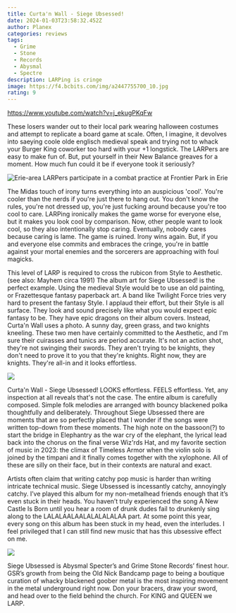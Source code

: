 ```yaml
---
title: Curta'n Wall - Siege Ubsessed!
date: 2024-01-03T23:58:32.452Z
author: Planex
categories: reviews
tags:
  - Grime
  - Stone
  - Records
  - Abysmal
  - Spectre
description: LARPing is cringe
image: https://f4.bcbits.com/img/a2447755700_10.jpg
rating: 9
---
```

<https://www.youtube.com/watch?v=j_ekugPKqFw>

These losers wander out to their local park wearing halloween costumes and attempt to replicate a board game at scale. Often, I imagine, it devolves into saeying coole olde englisch medieval speak and trying not to whack your Burger King coworker too hard with your +1 longstick. The LARPers are easy to make fun of. But, put yourself in their New Balance greaves for a moment. How much fun could it be if everyone took it seriously?

<!--StartFragment-->

![Erie-area LARPers participate in a combat practice at Frontier Park in Erie](https://www.goerie.com/gcdn/presto/2022/05/27/NETN/858216de-e1a7-4630-8562-a825df06f268-p5larp052722.jpg?crop=2443,1375,x0,y206&width=2443&height=1375&format=pjpg&auto=webp)

<!--EndFragment-->

The Midas touch of irony turns everything into an auspicious 'cool'. You're cooler than the nerds if you're just there to hang out. You don't know the rules, you're not dressed up, you're just fucking around because you're too cool to care. LARPing ironically makes the game worse for everyone else, but it makes you look cool by comparison. Now, other people want to look cool, so they also intentionally stop caring. Eventually, nobody cares because caring is lame. The game is ruined. Irony wins again. But, if you and everyone else commits and embraces the cringe, you're in battle against your mortal enemies and the sorcerers are approaching with foul magicks.

This level of LARP is required to cross the rubicon from Style to Aesthetic. (see also: Mayhem circa 1991) The album art for Siege Ubsessed! is the perfect example. Using the medieval Style would be to use an old painting, or Frazettesque fantasy paperback art. A band like Twilight Force tries very hard to present the fantasy Style. I applaud their effort, but their Style is all surface. They look and sound precisely like what you would expect epic fantasy to be. They have epic dragons on their album covers. Instead, Curta'n Wall uses a photo. A sunny day, green grass, and two knights kneeling. These two men have certainly committed to the Aesthetic, and I'm sure their cuirasses and tunics are period accurate. It's not an action shot, they're not swinging their swords. They aren't trying to be knights, they don't need to prove it to you that they're knights. Right now, they are knights. They're all-in and it looks effortless.

<!--StartFragment-->

![](https://f4.bcbits.com/img/a2447755700_10.jpg)

<!--EndFragment-->

Curta'n Wall - Siege Ubsessed! LOOKS effortless. FEELS effortless. Yet, any inspection at all reveals that's not the case. The entire album is carefully composed. Simple folk melodies are arranged with bouncy blackened polka thoughtfully and deliberately. Throughout Siege Ubsessed there are moments that are so perfectly placed that I wonder if the songs were written top-down from these moments. The high note on the bassoon(?) to start the bridge in Elephantry as the war cry of the elephant, the lyrical lead back into the chorus on the final verse Wiz'rds Hat, and my favorite section of music in 2023: the climax of Timeless Armor when the violin solo is joined by the timpani and it finally comes together with the xylophone. All of these are silly on their face, but in their contexts are natural and exact.

Artists often claim that writing catchy pop music is harder than writing intricate technical music. Siege Ubsessed is incessantly catchy, annoyingly catchy. I’ve played this album for my non-metalhead friends enough that it’s even stuck in their heads. You haven’t truly experienced the song A New Castle Is Born until you hear a room of drunk dudes fail to drunkenly sing along to the LALALAALAALALALALALAA part. At some point this year, every song on this album has been stuck in my head, even the interludes. I feel privileged that I can still find new music that has this ubsessive effect on me.

![](img/posts/camelot.gif)

Siege Ubsessed is Abysmal Specter’s and Grime Stone Records’ finest hour. GSR’s growth from being the Old Nick Bandcamp page to being a boutique curation of whacky blackened goober metal is the most inspiring movement in the metal underground right now. Don your bracers, draw your sword, and head over to the field behind the church. For KING and QUEEN we LARP.